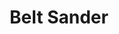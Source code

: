 ---
title : "Belt Sander"
description: "Who eats a lot"
excerpt: "△ Who eats a lot △"
date: false
lastmod: false
draft: false
weight: 4
images: [belt sander.png]
url: "/machines/beltsander/"
---